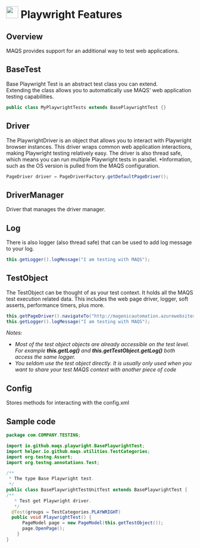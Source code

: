 # <img src="resources/MAQS.jpg" height="32" width="32"> Playwright Features

## Overview
MAQS provides support for an additional way to test web applications.	

## BaseTest
Base Playwright Test is an abstract test class you can extend.  
Extending the class allows you to automatically use MAQS' web application testing capabilities.
```java
public class MyPlaywrightTests extends BasePlaywrightTest {}
```

## Driver
The PlaywrightDriver is an object that allows you to interact with Playwright browser instances.
This driver wraps common web application interactions, making Playwright testing relatively easy.
The driver is also thread safe, which means you can run multiple Playwright tests in parallel.
*Information, such as the OS version is pulled from the MAQS configuration.
```java
PageDriver driver = PageDriverFactory.getDefaultPageDriver();
```

## DriverManager
Driver that manages the driver manager.

## Log
There is also logger (also thread safe) that can be used to add log message to your log.
```java
this.getLogger().logMessage("I am testing with MAQS");
```

## TestObject
The TestObject can be thought of as your test context.
It holds all the MAQS test execution related data.
This includes the web page driver, logger, soft asserts, performance timers, plus more.

```java
this.getPageDriver().navigateTo("http://magenicautomation.azurewebsites.net/");
this.getLogger().logMessage("I am testing with MAQS");
```
*Notes:*  
* *Most of the test object objects are already accessible on the test level. For example **this.getLog()** and **this.getTestObject.getLog()** both access the same logger.*
* *You seldom use the test object directly. It is usually only used when you want to share your test MAQS context with another piece of code*

## Config
Stores methods for interacting with the config.xml

## Sample code
```java
package com.COMPANY.TESTING;

import io.github.maqs.playwright.BasePlaywrightTest;
import helper.io.github.maqs.utilities.TestCategories;
import org.testng.Assert;
import org.testng.annotations.Test;

/**
 * The type Base Playwright test.
 */
public class BasePlaywrightTestUnitTest extends BasePlaywrightTest {
/**
   * Test get Playwright driver.
   */
  @Test(groups = TestCategories.PLAYWRIGHT)
  public void PlaywrightTest() {
      PageModel page = new PageModel(this.getTestObject());
      page.OpenPage();
    }   
}
```